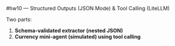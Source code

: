 #hw10 — Structured Outputs (JSON Mode) & Tool Calling (LiteLLM)

Two parts:
1) **Schema-validated extractor (nested JSON)**
2) **Currency mini-agent (simulated) using tool calling**
